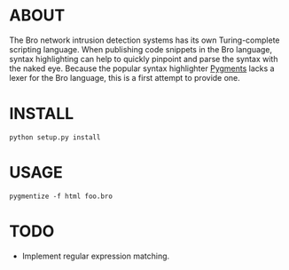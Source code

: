 ABOUT
=====

The Bro network intrusion detection systems has its own Turing-complete
scripting language. When publishing code snippets in the Bro language, syntax
highlighting can help to quickly pinpoint and parse the syntax with the naked
eye. Because the popular syntax highlighter [Pygments](http://pygments.org/)
lacks a lexer for the Bro language, this is a first attempt to provide one.

INSTALL
=======

    python setup.py install

USAGE
=====

    pygmentize -f html foo.bro

TODO
====

 - Implement regular expression matching.
